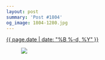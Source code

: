 ```yaml
---
layout: post
summary: 'Post #1804'
og_image: 1804-1280.jpg
---
```


<p>
 <time>
  <a href="/1804">
   {{ page.date | date: "%B %-d, %Y" }}
  </a>
 </time>
 <a href="/1804">
  <figure data-taken="7/28/2023">
   <img sizes="(min-width: 700px) 50vw, calc(100vw - 2rem)" src="{{ site.assets_url }}/1804-640.jpg" srcset="{{ site.assets_url }}/1804-320.jpg 320w, {{ site.assets_url }}/1804-640.jpg 640w, {{ site.assets_url }}/1804-960.jpg 960w, {{ site.assets_url }}/1804-1280.jpg 1280w"/>
  </figure>
 </a>
</p>
